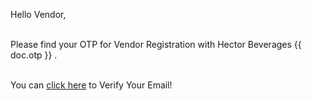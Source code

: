Hello Vendor,<br><br>

Please find your OTP for Vendor Registration with Hector Beverages {{ doc.otp }} .<br><br>

You can <a href="{{frappe.utils.get_url('/email-otp-verification?new=1&email={}&otp={}'.format(doc.email,doc.otp))}}">click here</a> to Verify Your Email!
